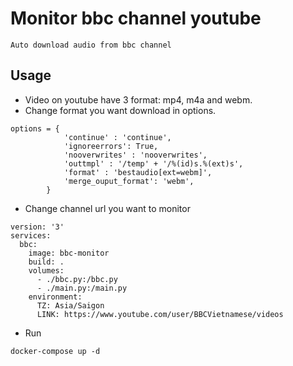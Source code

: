 # Monitor bbc channel youtube

```
Auto download audio from bbc channel
```

## Usage

- Video on youtube have 3 format: mp4, m4a and webm.
- Change format you want download in options.

```
options = {
            'continue' : 'continue',
            'ignoreerrors': True,
            'nooverwrites' : 'nooverwrites',
            'outtmpl' : '/temp' + '/%(id)s.%(ext)s',
            'format' : 'bestaudio[ext=webm]',
            'merge_ouput_format': 'webm',
        }
```

- Change channel url you want to monitor

```
version: '3'
services:
  bbc:
    image: bbc-monitor
    build: .
    volumes:
      - ./bbc.py:/bbc.py
      - ./main.py:/main.py
    environment:
      TZ: Asia/Saigon
      LINK: https://www.youtube.com/user/BBCVietnamese/videos 
```

- Run 

```
docker-compose up -d
```

